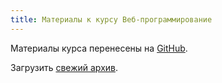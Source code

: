 ```yaml
---
title: Материалы к курсу Веб-программирование
---
```


Материалы курса перенесены на [GitHub][repo].

Загрузить [свежий архив][zip].

[repo]: https://github.com/ukoloff/web-p-course
[zip]:  https://github.com/ukoloff/web-p-course/archive/master.zip
